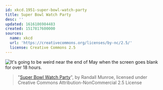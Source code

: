 ```yaml
---
id: xkcd.1951-super-bowl-watch-party
title: Super Bowl Watch Party
desc: ''
updated: 1616186984483
created: 1517817600000
sources:
  name: xkcd
  url: 'https://creativecommons.org/licenses/by-nc/2.5/'
  license: Creative Commons 2.5
---
```

![It's going to be weird near the end of May when the screen goes blank for over 18 hours.](https://imgs.xkcd.com/comics/super_bowl_watch_party.png)
> "[Super Bowl Watch Party](https://xkcd.com/1951/)", by Randall Munroe, licensed under Creative Commons Attribution-NonCommercial 2.5 License
